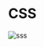 # CSS
<img src="https://www.oxfordwebstudio.com/user/pages/06.da-li-znate/sta-je-css/sta-je-css.png" alt="sss">
